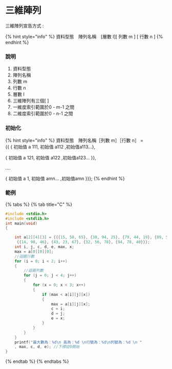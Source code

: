 # 三維陣列

三維陣列宣告方式 :

{% hint style="info" %}
資料型態　陣列名稱　\[層數 I\]\[ 列數 m \] \[ 行數 n \]
{% endhint %}

### 說明

1. 資料型態
2. 陣列名稱
3. 列數 m
4. 行數 n 
5. 層數 I
6. 三維陣列有三個\[ \]
7. 一維度索引範圍於0 - m-1 之間
8. 二維度索引範圍於0 - n-1 之間

### 初始化

{% hint style="info" %}
資料型態　陣列名稱［列數 m］［行數 n］ =  
{{ { 初始值 a 111, 初始值 a112 ,初始值a113...},

{ 初始值 a 121, 初始值 a122 ,初始值a123... }},

....

{ 初始值 a 1, 初始值 amn... ,初始值amn }}};
{% endhint %}

### 範例

{% tabs %}
{% tab title="C" %}
```c
#include <stdio.h>
#include <stdlib.h>
int main(void)
{

    int a[2][4][3] = {{{15, 50, 65}, {38, 94, 25}, {79, 44, 19}, {89, 54, 73}},
     {{14, 90, 46}, {43, 23, 67}, {32, 56, 78}, {94, 78, 40}}};
    int i, j, c, d, e, max, x;
    max = a[0][0][0];
    //迴圈行數
    for (i = 0; i < 2; i++)
    {
        //迴圈列數
        for (j = 0; j < 4; j++)
        {
            for (x = 0; x < 3; x++)
            {
                if (max < a[i][j][x])
                {
                    max = a[i][j][x];
                    c = i;
                    d = j;
                    e = x;
                }
            }
        }
    }
    printf("最大數為：%d\n 高為：%d \n行號為：%d\n列號為：%d \n "
    , max, c, d, e); //下標從0開始
}
```
{% endtab %}
{% endtabs %}



